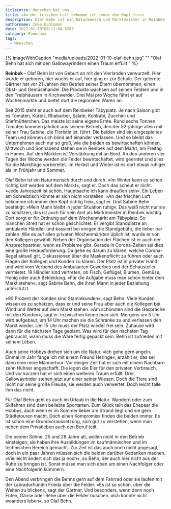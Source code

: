 ```yaml
---
titleintro: Menschen bei uns
title: »An der frischen Luft bekomme ich immer den Kopf frei«
description: Olaf Behn ist ein Naturmensch und Marktmeister in Reinbek
authorname: Imke Kuhlmann
date: 2022-01-10T08:11:04.528Z
category: Panorama
tags:
  - Menschen
---
```

{% imageWithCaption "media/uploads/2022-01-10-olaf-behn.jpg" "" "Olaf Behn hat sich mit den Gallowayrindern einen Traum erfüllt   " %}



**Reinbek -** Olaf Behn ist von Geburt an mit den Vierlanden verwurzelt. Hier wurde er geboren, hier wuchs er auf, hier ging er zur Schule. Der gelernte Gärtner hat vor 21 Jahren den Betrieb seiner Eltern übernommen, einen Obst- und Gemüsehandel. Die Produkte wachsen auf seinen Feldern und in den Treibhäusern in Kirchwerder. Drei Mal pro Woche fährt er auf Wochenmärkte und bietet dort die regionalen Waren an. 

Seit 2015 steht er auch auf dem Reinbeker Täbyplatz. Je nach Saison gibt es Tomaten, Kürbis, Rhabarber, Salate, Kohlrabi, Zucchini und Stiefmütterchen. Das meiste ist seine eigene Ernte. Rund sechs Tonnen Tomaten kommen jährlich aus seinem Betrieb, den der 52-jährige allein mit seiner Frau Sabine, die Floristin ist, führt. Die beiden sind ein eingespieltes Team und können sich blind auf einander verlassen. Und so bleibt das Unternehmen auch nur so groß, wie die beiden es bewirtschaften können. Mittwoch und Sonnabend stehen sie in Reinbek auf dem Markt, am Freitag in Hamm. Auf den Märkten ist Verstärkung mit an Bord. An den anderen vier Tagen der Woche werden die Felder bewirtschaftet, wird geerntet und alles für die Markttage vorbereitet. Im Herbst und Winter ist es dort etwas ruhiger als im Frühjahr und Sommer.

Olaf Behn ist ein Naturmensch durch und durch. »Im Winter kann es schon richtig kalt werden auf dem Markt«, sagt er. Doch das scheut er nicht. »Jede Jahreszeit ist schön, Hauptsache ich kann draußen sein«. Ein Leben am Schreibtisch könnte er sich nicht vorstellen. »An der frischen Luft bekomme ich immer den Kopf richtig frei«, sagt er. Und Sabine Behn bestätigt: »Mein Mann bleibt in jeder Situation ruhig«. Das weiß nicht nur sie zu schätzen, das ist auch für sein Amt als Marktmeister in Reinbek wichtig. Dort sorgt er für Ordnung auf dem Wochenmarkt am Täbyplatz. So manchen Streit hat er schon geschlichtet. Er vergibt Standplätze an ambulante Händler und kassiert bei einigen die Standgebühr, die lieber bar zahlen. Wie es auf allen privaten Wochenmärkten üblich ist, wurde er von den Kollegen gewählt. Neben der Organisation der Flächen ist er auch der Ansprechpartner, wenn es Probleme gibt. Gerade in Corona-Zeiten sei dies eine große Herausforderung. Da gehe es darum zu klären, welche Corona-Regel aktuell gilt, Diskussionen über die Maskenpflicht zu führen oder auch Fragen der Kollegen und Kunden zu klären. Der Platz ist in privater Hand und wird vom Verband des Ambulanten Gewerbes und der Schausteller vermietet. 19 Händler sind vertreten, ob Fisch, Geflügel, Blumen, Gemüse, Honig oder auch Bekleidung. »Für die Aufgabe muss man schon hinter dem Markt stehen«, sagt Sabine Behn, die ihren Mann in jeder Beziehung unterstützt.

»90 Prozent der Kunden sind Stammkunden«, sagt Behn. Viele Kunden wissen es zu schätzen, dass er und seine Frau aber auch die Kollegen bei Wind und Wetter auf dem Markt stehen. »Am schönsten sind die Gespräche mit den Kunden«, sagt er. Inzwischen kenne man sich. Morgens um 5 Uhr wird aufgebaut, um 14 Uhr machen sie die Schranke zu und verlassen den Markt wieder. Um 15 Uhr muss der Platz wieder frei sein. Zuhause wird dann für die nächsten Tage geplant. Was wird für den nächsten Tag gebraucht, wann muss die Ware fertig gepackt sein. Behn ist zufrieden mit seinem Leben.

Auch seine Hobbys drehen sich um die Natur. »Ich gehe gern angeln. Einmal im Jahr fange ich mit einem Freund Heringe«, erzählt er, das sei dann eine reine Männertour. Vor einiger Zeit hat er sich mit einem Nachbarn zehn Hühner angeschafft. Die legen die Eier für den privaten Verbrauch. Und vor kurzem hat er sich einen weiteren Traum erfüllt. Drei Gallowayrinder stehen jetzt auf einer seiner Wiesen. Doch die Tiere sind nicht nur seine große Freude, sie werden auch verwertet. Doch leicht falle ihm das nicht. 

Für Olaf Behn geht es auch im Urlaub in die Natur. Wandern oder zum Skifahren sind dann beliebte Sportarten. Zum Glück teilt das Ehepaar die Hobbys, auch wenn er im Sommer lieber am Strand liegt und sie gern Städtetouren macht. Doch einen Kompromiss finden die beiden immer. Es ist schon eine Grundvoraussetzung, sich gut zu verstehen, wenn man neben dem Privatleben auch den Beruf teilt. 

Die beiden Söhne, 25 und 28 Jahre alt, wollen nicht in den Betrieb einsteigen, sie haben ihre Ausbildungen im kaufmännischen und im technischen Bereich gemacht. Zur Zeit ist das auch noch nicht angesagt, doch in ein paar Jahren müssen sich die beiden darüber Gedanken machen. »Vielleicht ändert sich das ja noch«, so Behn, der auch hier nicht aus der Ruhe zu bringen ist. Sonst müsse man sich eben um einen Nachfolger oder eine Nachfolgerin kümmern. 

Den Abend verbringen die Behns gern auf dem Fahrrad oder sie laufen mit der Labradorhündin Frieda über die Felder. »Es ist so schön, über die Weiten zu blicken«, sagt der Gärtner. Und besonders, wenn dann noch Enten, Gänse oder Rehe über die Felder huschen. »Ich könnte nicht woanders leben«, so Olaf Behn.